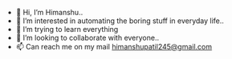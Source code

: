- 👋 Hi, I’m Himanshu..
- 👀 I’m interested in automating the boring stuff in everyday life..
- 🌱 I’m trying to learn everything
- 💞️ I’m looking to collaborate with everyone..
- 📫 Can reach me on my mail himanshupatil245@gmail.com

<!---
emraldwolf/emraldwolf is a ✨ special ✨ repository because its `README.md` (this file) appears on your GitHub profile.
You can click the Preview link to take a look at your changes.
--->
